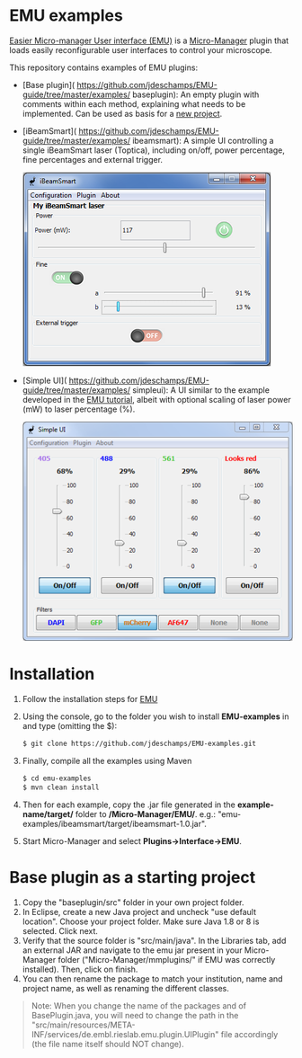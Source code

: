 # EMU examples

[Easier Micro-manager User interface (EMU)]( https://github.com/jdeschamps/EMU ) is a [Micro-Manager](https://micro-manager.org/wiki/Micro-Manager) plugin that loads easily reconfigurable user interfaces to control your microscope. 

This repository contains examples of EMU plugins:

- [Base plugin]( https://github.com/jdeschamps/EMU-guide/tree/master/examples/ baseplugin): An empty plugin with comments within each method, explaining what needs to be implemented. Can be used as basis for a [new project](#newproject).

- [iBeamSmart]( https://github.com/jdeschamps/EMU-guide/tree/master/examples/ ibeamsmart): A simple UI controlling a single iBeamSmart laser (Toptica), including on/off, power percentage, fine percentages and external trigger.

  ![iBeamSmart](img/iBeamSmart.PNG)



- [Simple UI]( https://github.com/jdeschamps/EMU-guide/tree/master/examples/ simpleui): A UI similar to the example developed in the [EMU tutorial]( https://github.com/jdeschamps/EMU-guide/tutorial ), albeit with optional scaling of laser power (mW) to laser percentage (%).

  ![SimpleUI](img/simpleUI.PNG)
  
  

# Installation

1. Follow the installation steps for [EMU](https://github.com/jdeschamps/EMU)

2. Using the console, go to the folder you wish to install **EMU-examples** in and type (omitting the $):

   ```bash
   $ git clone https://github.com/jdeschamps/EMU-examples.git
   ```

3. Finally, compile all the examples using Maven

   ```bash
   $ cd emu-examples
   $ mvn clean install
   ```

4. Then for each example, copy the .jar file generated in the **example-name/target/** folder to **/Micro-Manager/EMU/**. e.g.: "emu-examples/ibeamsmart/target/ibeamsmart-1.0.jar".

5. Start Micro-Manager and select **Plugins->Interface->EMU**.



# Base plugin as a starting project <a name="newproject"></a>

1. Copy the "baseplugin/src" folder in your own project folder.
2. In Eclipse, create a new Java project and uncheck "use default location". Choose your project folder. Make sure Java 1.8 or 8 is selected. Click next.
3. Verify that the source folder is "src/main/java". In the Libraries tab, add an external JAR and navigate to the emu jar present in your Micro-Manager folder ("Micro-Manager/mmplugins/" if EMU was correctly installed). Then, click on finish.
4. You can then rename the package to match your institution, name and project name, as well as renaming the different classes.

> Note: When you change the name of the packages and of BasePlugin.java, you will need to change the path in the "src/main/resources/META-INF/services/de.embl.rieslab.emu.plugin.UIPlugin" file accordingly (the file name itself should NOT change).

